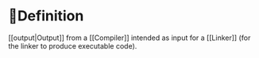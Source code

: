 # 📝Definition
[[output|Output]] from a [[Compiler]] intended as input for a [[Linker]] (for the linker to produce executable code).